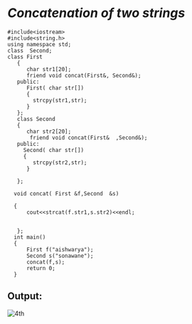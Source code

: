# ***Concatenation of two strings***
```
#include<iostream>
#include<string.h>
using namespace std;
class  Second;
class First
   {
      char str1[20];
	  friend void concat(First&, Second&);
   public:
	  First( char str[])
	  {
		strcpy(str1,str);
	  }
   };
   class Second
   {
      char str2[20];
	   friend void concat(First&  ,Second&);
   public:
	 Second( char str[])
	 {
		strcpy(str2,str);
	  }
	  
   };

  void concat( First &f,Second  &s)

  {
	  cout<<strcat(f.str1,s.str2)<<endl;


   };
  int main()
  {
	  First f("aishwarya");
	  Second s("sonawane");
	  concat(f,s);
	  return 0;
  }
  ```
  ## Output:
![4th](https://user-images.githubusercontent.com/63540937/80867246-718d1380-8cbd-11ea-8817-a0999885d20b.jpg)

